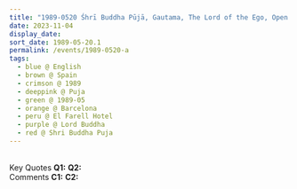 ```yaml
---
title: "1989-0520 Śhrī Buddha Pūjā, Gautama, The Lord of the Ego, Open Air near El Farell Hotel, Barcelona, Spain"
date: 2023-11-04
display_date: 
sort_date: 1989-05-20.1
permalink: /events/1989-0520-a
tags:
  - blue @ English
  - brown @ Spain
  - crimson @ 1989
  - deeppink @ Puja
  - green @ 1989-05
  - orange @ Barcelona
  - peru @ El Farell Hotel
  - purple @ Lord Buddha
  - red @ Shri Buddha Puja
---
```


<br>

<wave-list>
  <list-title color="DarkSeaGreen" width="55">Key Quotes</list-title>
  <list-item color="BlanchedAlmond" width="280"><b>Q1:</b> <i></i></list-item>
  <list-item color="Lavender" width="280"><b>Q2:</b> <i></i></list-item>
</wave-list>

<br>

<wave-list>
  <list-title color="DarkSeaGreen" width="55">Comments</list-title>
  <list-item color="BlanchedAlmond" width="280"><b>C1:</b> <i></i></list-item>
  <list-item color="Lavender" width="280"><b>C2:</b> <i></i></list-item>
</wave-list>